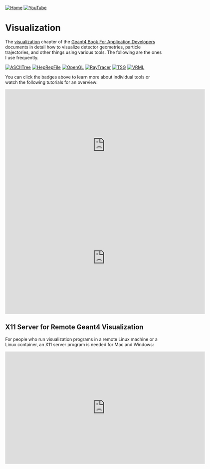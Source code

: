 [![Home](https://img.shields.io/badge/Home-blue?style=flat)](..)
[![YouTube](https://img.shields.io/badge/You-Tube-red?style=flat)](https://youtube.com/playlist?list=PLw3G-vTgPrdATGRFqclPsXrxgHl9G4Ov6&si=PvJ1YOGyC7QH02KL)

# Visualization

The [visualization] chapter of the [Geant4 Book For Application Developers][manual] documents in detail how to visualize detector geometries, particle trajectories, and other things using various tools. The following are the ones I use frequently.

[visualization]: https://geant4-userdoc.web.cern.ch/UsersGuides/ForApplicationDeveloper/html/Visualization/visualization.html
[manual]: https://geant4-userdoc.web.cern.ch/UsersGuides/ForApplicationDeveloper/html/
[![ASCIITree](https://img.shields.io/badge/ASCII-Tree-red?style=flat)](ASCIITree)
[![HepRepFile](https://img.shields.io/badge/HepRep-File-orange?style=flat)](HepRepFile)
[![OpenGL](https://img.shields.io/badge/Open-GL-yellow?style=flat)](OpenGL)
[![RayTracer](https://img.shields.io/badge/Ray-Tracer-green?style=flat)](RayTracer)
[![TSG](https://img.shields.io/badge/TSG-cyand?style=flat)](TSG)
[![VRML](https://img.shields.io/badge/VRML-blue?style=flat)](VRML)

You can click the badges above to learn more about individual tools or watch the following tutorials for an overview:

<iframe width="640" height="360" src="https://www.youtube.com/embed/Z1p_U5SJN0I?si=ZcVKLk6YT7HrL03h" title="YouTube video player" frameborder="0" allow="accelerometer; autoplay; clipboard-write; encrypted-media; gyroscope; picture-in-picture; web-share" referrerpolicy="strict-origin-when-cross-origin" allowfullscreen></iframe>

<iframe width="640" height="360" src="https://www.youtube.com/embed/U7CGerE6Zes?si=rc4QNkY2MY14lxoP" title="YouTube video player" frameborder="0" allow="accelerometer; autoplay; clipboard-write; encrypted-media; gyroscope; picture-in-picture; web-share" referrerpolicy="strict-origin-when-cross-origin" allowfullscreen></iframe>

## X11 Server for Remote Geant4 Visualization

For people who run visualization programs in a remote Linux machine or a Linux container, an X11 server program is needed for Mac and Windows:

<iframe width="640" height="360" src="https://www.youtube.com/embed/l9CPgOjMjkI?si=F_Gt-KGd0-UF_4gp" title="YouTube video player" frameborder="0" allow="accelerometer; autoplay; clipboard-write; encrypted-media; gyroscope; picture-in-picture; web-share" referrerpolicy="strict-origin-when-cross-origin" allowfullscreen></iframe>
